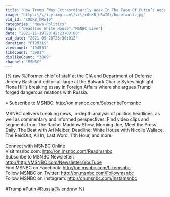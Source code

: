 ```yaml
---
title: "How Trump ‘Was Extraordinarily Weak In The Face Of Putin’s Aggression’"
image: "https:\/\/i.ytimg.com\/vi\/c0bKB_hRwI0\/hqdefault.jpg"
vid_id: "c0bKB_hRwI0"
categories: "News-Politics"
tags: ["Deadline White House","MSNBC Live"]
date: "2021-11-19T20:42:23+03:00"
vid_date: "2021-09-28T23:30:01Z"
duration: "PT9M31S"
viewcount: "194551"
likeCount: "3981"
dislikeCount: "3869"
channel: "MSNBC"
---
```

{% raw %}Former chief of staff at the CIA and Department of Defense Jeremy Bash and editor-at-large at the Bulwark Charlie Sykes highlight Fiona Hill’s breaking essay in Foreign Affairs where she argues Trump forged dangerous relations with Russia. <br /><br />» Subscribe to MSNBC: <a rel="nofollow" target="blank" href="http://on.msnbc.com/SubscribeTomsnbc">http://on.msnbc.com/SubscribeTomsnbc</a><br /><br />MSNBC delivers breaking news, in-depth analysis of politics headlines, as well as commentary and informed perspectives. Find video clips and segments from The Rachel Maddow Show, Morning Joe, Meet the Press Daily, The Beat with Ari Melber, Deadline: White House with Nicolle Wallace, The ReidOut, All In, Last Word, 11th Hour, and more.<br /><br />Connect with MSNBC Online<br />Visit msnbc.com: <a rel="nofollow" target="blank" href="http://on.msnbc.com/Readmsnbc">http://on.msnbc.com/Readmsnbc</a><br />Subscribe to MSNBC Newsletter: <a rel="nofollow" target="blank" href="http://http://MSNBC.com/NewslettersYouTube">http://http://MSNBC.com/NewslettersYouTube</a><br />Find MSNBC on Facebook: <a rel="nofollow" target="blank" href="http://on.msnbc.com/Likemsnbc">http://on.msnbc.com/Likemsnbc</a><br />Follow MSNBC on Twitter: <a rel="nofollow" target="blank" href="http://on.msnbc.com/Followmsnbc">http://on.msnbc.com/Followmsnbc</a><br />Follow MSNBC on Instagram: <a rel="nofollow" target="blank" href="http://on.msnbc.com/Instamsnbc">http://on.msnbc.com/Instamsnbc</a><br /><br />#Trump #Putin #Russia{% endraw %}
